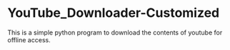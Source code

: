 # YouTube_Downloader-Customized
This is a simple python program to download the contents of youtube for offline access.
